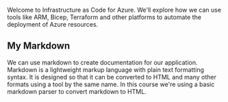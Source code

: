 ﻿Welcome to Infrastructure as Code for Azure. We'll explore how we can use tools like ARM, Bicep, Terraform and other platforms to automate the deployment of Azure resources.

## My Markdown
We can use markdown to create documentation for our application. Markdown is a lightweight markup language with plain text formatting syntax. It is designed so that it can be converted to HTML and many other formats using a tool by the same name. In this course we're using a basic markdown parser to convert markdown to HTML.